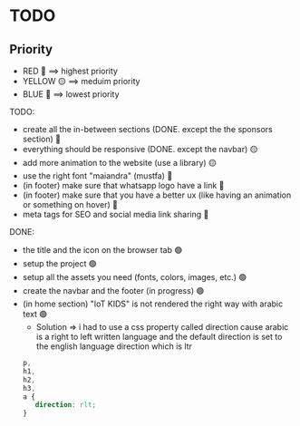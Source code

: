 # TODO

## Priority

-  RED 🔴 ==> highest priority
-  YELLOW 🟡 ==> meduim priority
-  BLUE 🔵 ==> lowest priority

TODO:

-  create all the in-between sections (DONE. except the the sponsors section) 🔴
-  everything should be responsive (DONE. except the navbar) 🟡
-  add more animation to the website (use a library) 🟡
-  use the right font "maiandra" (mustfa) 🔵
-  (in footer) make sure that whatsapp logo have a link 🔵
-  (in footer) make sure that you have a better ux (like having an animation or something on hover) 🔵
-  meta tags for SEO and social media link sharing 🔵

DONE:

-  the title and the icon on the browser tab 🟢
-  setup the project 🟢
-  setup all the assets you need (fonts, colors, images, etc.) 🟢
-  create the navbar and the footer (in progress) 🟢
-  (in home section) "IoT KIDS" is not rendered the right way with arabic text 🟢
   -  Solution => i had to use a css property called direction cause arabic is a right to left written language and the default direction is set to the english language direction which is ltr
   ```css
   p,
   h1,
   h2,
   h3,
   a {
      direction: rlt;
   }
   ```
